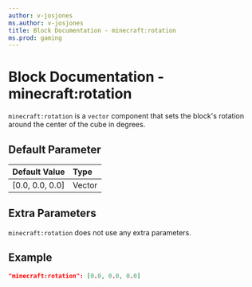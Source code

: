 ```yaml
---
author: v-josjones
ms.author: v-josjones
title: Block Documentation - minecraft:rotation
ms.prod: gaming
---
```


# Block Documentation - minecraft:rotation

`minecraft:rotation` is a `vector` component that sets the block's rotation around the center of the cube in degrees.

## Default Parameter

|Default Value|Type |
|:----|:----|
|[0.0, 0.0, 0.0]| Vector|

## Extra Parameters

`minecraft:rotation` does not use any extra parameters.

## Example

```json
"minecraft:rotation": [0.0, 0.0, 0.0]
```
